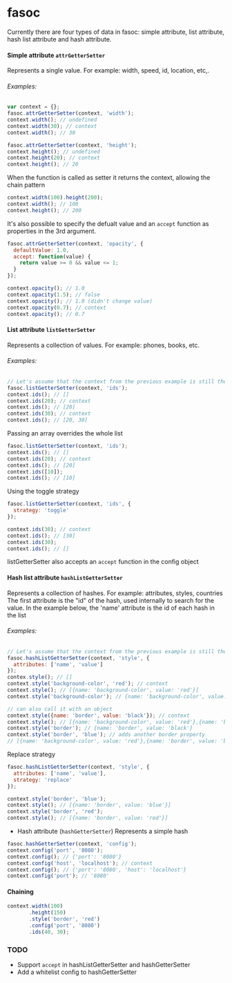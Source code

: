 fasoc
=====
Currently there are four types of data in fasoc: simple attribute, list attribute, hash list attribute and hash attribute.

#### Simple attribute `attrGetterSetter`

Represents a single value. For example: width, speed, id, location, etc,.
###### Examples:

```javascript
var context = {};
fasoc.attrGetterSetter(context, 'width');
context.width(); // undefined
context.width(30); // context
context.width(); // 30

fasoc.attrGetterSetter(context, 'height');
context.height(); // undefined
context.height(20); // context
context.height(); // 20
```

When the function is called as setter it returns the context, allowing the chain
pattern

```javascript
context.width(100).height(200);
context.width(); // 100
context.height(); // 200 
```

It's also possible to specify the defualt value and an `accept` function as properties
in the 3rd argument.

```javascript
fasoc.attrGetterSetter(context, 'opacity', {
  defaultValue: 1.0,
  accept: function(value) {
    return value >= 0 && value <= 1;
  }
});

context.opacity(); // 1.0
context.opacity(1.5); // false
context.opacity(); // 1.0 (didn't change value)
context.opacity(0.7); // context
context.opacity(); // 0.7
```

#### List attribute `listGetterSetter`

Represents a collection of values. For example: phones, books, etc.
###### Examples:

```javascript
// Let's assume that the context from the previous example is still the same
fasoc.listGetterSetter(context, 'ids');
context.ids(); // []
context.ids(20); // context
context.ids(); // [20]
context.ids(30); // context
context.ids(); // [20, 30]
```

Passing an array overrides the whole list
```javascript
fasoc.listGetterSetter(context, 'ids');
context.ids(); // []
context.ids(20); // context
context.ids(); // [20]
context.ids([10]);
context.ids(); // [10]
```

Using the toggle strategy
```javascript
fasoc.listGetterSetter(context, 'ids', {
  strategy: 'toggle'
});

context.ids(30); // context
context.ids(); // [30]
context.ids(30);
context.ids(); // []
```

listGetterSetter also accepts an `accept` function in the config object


#### Hash list attribute `hashListGetterSetter`

Represents a collection of hashes. For example: attributes, styles, countries
The first attribute is the "id" of the hash, used internally to search for the value.
In the example below, the 'name' attribute is the id of each hash in the list

###### Examples:
```javascript
// Let's assume that the context from the previous example is still the same
fasoc.hashListGetterSetter(context, 'style', {
  attributes: ['name', 'value']
});
contex.style(); // []
context.style('background-color', 'red'); // context
context.style(); // [{name: 'background-color', value: 'red'}]
context.style('background-color'); // {name: 'background-color', value: 'red'}

// can also call it with an object
context.style({name: 'border', value: 'black'}); // context
context.style(); // [{name: 'background-color', value: 'red'},{name: 'border', value: 'black'}]
context.style('border'); // {name: 'border', value: 'black'}
context.style('border', 'blue'); // adds another border property
// [{name: 'background-color', value: 'red'},{name: 'border', value: 'black'},{name: 'border', value: 'blue'}]
```

Replace strategy
```javascript
fasoc.hashListGetterSetter(context, 'style', {
  attributes: ['name', 'value'],
  strategy: 'replace'
});

context.style('border', 'blue');
context.style(); // [{name: 'border', value: 'blue'}]
context.style('border', 'red');
context.style(); // [{name: 'border', value: 'red'}]
```


+ Hash attribute (`hashGetterSetter`)
Represents a simple hash

```javascript
fasoc.hashGetterSetter(context, 'config');
context.config('port', '8080');
context.config(); // {'port': '8080'}
context.config('host', 'localhost'); // context
context.config(); // {'port': '8080', 'host': 'localhost'}
context.config('port'); // '8080'
```

#### Chaining
```javascript
context.width(100)
       .height(150)
       .style('border', 'red')
       .config('port', '8080')
       .ids(40, 30);
```

### TODO
+ Support `accept` in hashListGetterSetter and hashGetterSetter
+ Add a whitelist config to hashGetterSetter

